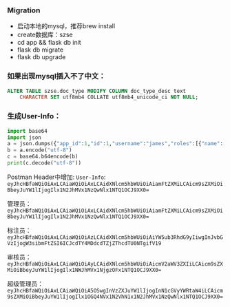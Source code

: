 
### Migration

- 启动本地的mysql，推荐brew install
- create数据库：szse
- cd app && flask db init
- flask db migrate
- flask db upgrade


### 如果出现mysql插入不了中文：
```sql
ALTER TABLE szse.doc_type MODIFY COLUMN doc_type_desc text
    CHARACTER SET utf8mb4 COLLATE utf8mb4_unicode_ci NOT NULL;
```

### 生成User-Info：
```python
import base64
import json
a = json.dumps({"app_id":1,"id":1,"username":"james","roles":[{"name": "管理员"}]})
b = a.encode("utf-8")
c = base64.b64encode(b)
print(c.decode("utf-8"))
```
Postman Header中增加:
`User-Info`: `eyJhcHBfaWQiOiAxLCAiaWQiOiAxLCAidXNlcm5hbWUiOiAiamFtZXMiLCAicm9sZXMiOiBbeyJuYW1lIjogIlx1N2JhMVx1NzQwNlx1NTQ1OCJ9XX0=`

管理员：
`eyJhcHBfaWQiOiAxLCAiaWQiOiAxLCAidXNlcm5hbWUiOiAiamFtZXMiLCAicm9sZXMiOiBbeyJuYW1lIjogIlx1N2JhMVx1NzQwNlx1NTQ1OCJ9XX0=`

标注员：
`eyJhcHBfaWQiOiAxLCAiaWQiOiAzLCAidXNlcm5hbWUiOiAiYW5ub3RhdG9yIiwgInJvbGVzIjogW3sibmFtZSI6ICJcdTY4MDdcdTZjZThcdTU0NTgifV19`

审核员：
`eyJhcHBfaWQiOiAxLCAiaWQiOiAyLCAidXNlcm5hbWUiOiAicmV2aWV3ZXIiLCAicm9sZXMiOiBbeyJuYW1lIjogIlx1NWJhMVx1NjgzOFx1NTQ1OCJ9XX0=`

超级管理员：
`eyJhcHBfaWQiOiAxLCAiaWQiOiA5OSwgInVzZXJuYW1lIjogInN1cGVyYWRtaW4iLCAicm9sZXMiOiBbeyJuYW1lIjogIlx1OGQ4NVx1N2VhN1x1N2JhMVx1NzQwNlx1NTQ1OCJ9XX0=`